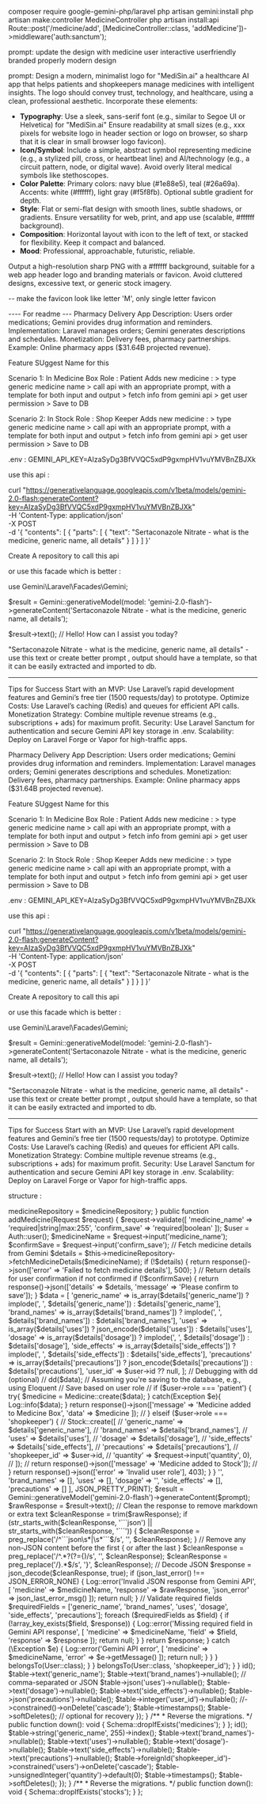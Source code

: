 composer require google-gemini-php/laravel
php artisan gemini:install
php artisan make:controller MedicineController
php artisan install:api
Route::post('/medicine/add', [MedicineController::class, 'addMedicine'])->middleware('auth:sanctum');

prompt:
 update the design with medicine user interactive userfriendly branded properly modern design 


prompt:
 Design a modern, minimalist logo for "MediSin.ai" a healthcare AI app that helps patients and shopkeepers manage medicines with intelligent insights. The logo should convey trust, technology, and healthcare, using a clean, professional aesthetic. Incorporate these elements:

- **Typography**: Use a sleek, sans-serif font (e.g., similar to Segoe UI or Helvetica) for "MediSin.ai" Ensure readability at small sizes (e.g., xxx pixels for website logo in header section or logo on browser, so sharp that it is clear in small browser logo favicon).
- **Icon/Symbol**: Include a simple, abstract symbol representing medicine (e.g., a stylized pill, cross, or heartbeat line) and AI/technology (e.g., a circuit pattern, node, or digital wave). Avoid overly literal medical symbols like stethoscopes.
- **Color Palette**: Primary colors: navy blue (#1e88e5), teal (#26a69a). Accents: white (#ffffff), light gray (#f5f8fb). Optional subtle gradient for depth.
- **Style**: Flat or semi-flat design with smooth lines, subtle shadows, or gradients. Ensure versatility for web, print, and app use (scalable, #ffffff background).
- **Composition**: Horizontal layout with icon to the left of text, or stacked for flexibility. Keep it compact and balanced.
- **Mood**: Professional, approachable, futuristic, reliable.

Output a high-resolution sharp PNG with a #ffffff background, suitable for a web app header logo and branding materials or favicon. Avoid cluttered designs, excessive text, or generic stock imagery.

-- make the favicon look like letter 'M', only single letter favicon



---- For readme ---
Pharmacy Delivery App
Description: Users order medications; Gemini provides drug information and reminders.
Implementation: Laravel manages orders; Gemini generates descriptions and schedules.
Monetization: Delivery fees, pharmacy partnerships.
Example: Online pharmacy apps ($31.64B projected revenue).

Feature SUggest Name for this

Scenario 1:
In Medicine Box
Role : Patient
Adds new medicine : > type generic medicine name > call api with an appropriate prompt, with a template for both input and output > fetch info from gemini api > get user permission > Save to DB


Scenario 2:
In Stock
Role : Shop Keeper
Adds new medicine : > type generic medicine name > call api with an appropriate prompt, with a template for both input and output > fetch info from gemini api > get user permission > Save to DB


.env :
GEMINI_API_KEY=AIzaSyDg3BfVVQC5xdP9gxmpHV1vuYMVBnZBJXk

use this api :

curl "https://generativelanguage.googleapis.com/v1beta/models/gemini-2.0-flash:generateContent?key=AIzaSyDg3BfVVQC5xdP9gxmpHV1vuYMVBnZBJXk" \
  -H 'Content-Type: application/json' \
  -X POST \
  -d '{
    "contents": [
      {
        "parts": [
          {
            "text": "Sertaconazole Nitrate - what is the medicine, generic name, all details"
          }
        ]
      }
    ]
  }'

Create A repository to call this api

or use this facade which is better :

use Gemini\Laravel\Facades\Gemini;

$result = Gemini::generativeModel(model: 'gemini-2.0-flash')->generateContent('Sertaconazole Nitrate - what is the medicine, generic name, all details');

$result->text(); // Hello! How can I assist you today?

"Sertaconazole Nitrate - what is the medicine, generic name, all details" - use this text or create better prompt ,
output should have a template, so that it can be easily extracted and imported to db.


-------




Tips for Success
Start with an MVP: Use Laravel’s rapid development features and Gemini’s free tier (1500 requests/day) to prototype.
Optimize Costs: Use Laravel’s caching (Redis) and queues for efficient API calls.
Monetization Strategy: Combine multiple revenue streams (e.g., subscriptions + ads) for maximum profit.
Security: Use Laravel Sanctum for authentication and secure Gemini API key storage in .env.
Scalability: Deploy on Laravel Forge or Vapor for high-traffic apps.



Pharmacy Delivery App
Description: Users order medications; Gemini provides drug information and reminders.
Implementation: Laravel manages orders; Gemini generates descriptions and schedules.
Monetization: Delivery fees, pharmacy partnerships.
Example: Online pharmacy apps ($31.64B projected revenue).

Feature SUggest Name for this

Scenario 1:
In Medicine Box
Role : Patient
Adds new medicine : > type generic medicine name > call api with an appropriate prompt, with a template for both input and output > fetch info from gemini api > get user permission > Save to DB


Scenario 2:
In Stock
Role : Shop Keeper
Adds new medicine : > type generic medicine name > call api with an appropriate prompt, with a template for both input and output > fetch info from gemini api > get user permission > Save to DB


.env :
GEMINI_API_KEY=AIzaSyDg3BfVVQC5xdP9gxmpHV1vuYMVBnZBJXk

use this api :

curl "https://generativelanguage.googleapis.com/v1beta/models/gemini-2.0-flash:generateContent?key=AIzaSyDg3BfVVQC5xdP9gxmpHV1vuYMVBnZBJXk" \
  -H 'Content-Type: application/json' \
  -X POST \
  -d '{
    "contents": [
      {
        "parts": [
          {
            "text": "Sertaconazole Nitrate - what is the medicine, generic name, all details"
          }
        ]
      }
    ]
  }'

Create A repository to call this api

or use this facade which is better :

use Gemini\Laravel\Facades\Gemini;

$result = Gemini::generativeModel(model: 'gemini-2.0-flash')->generateContent('Sertaconazole Nitrate - what is the medicine, generic name, all details');

$result->text(); // Hello! How can I assist you today?

"Sertaconazole Nitrate - what is the medicine, generic name, all details" - use this text or create better prompt ,
output should have a template, so that it can be easily extracted and imported to db.


-------




Tips for Success
Start with an MVP: Use Laravel’s rapid development features and Gemini’s free tier (1500 requests/day) to prototype.
Optimize Costs: Use Laravel’s caching (Redis) and queues for efficient API calls.
Monetization Strategy: Combine multiple revenue streams (e.g., subscriptions + ads) for maximum profit.
Security: Use Laravel Sanctum for authentication and secure Gemini API key storage in .env.
Scalability: Deploy on Laravel Forge or Vapor for high-traffic apps.


structure :
<?php

namespace App\Http\Controllers;

use App\Models\Medicine;
use App\Models\Stock;
use App\Repositories\MedicineRepository;
use Illuminate\Http\Request;
use Illuminate\Support\Facades\Auth;
use Illuminate\Support\Facades\Log;
use Exception;

class MedicineController extends Controller
{
    protected $medicineRepository;

    public function __construct(MedicineRepository $medicineRepository)
    {
        $this->medicineRepository = $medicineRepository;
    }

    public function addMedicine(Request $request)
    {
        $request->validate([
            'medicine_name' => 'required|string|max:255',
            'confirm_save' => 'required|boolean'
        ]);

        $user = Auth::user();
        $medicineName = $request->input('medicine_name');
        $confirmSave = $request->input('confirm_save');

        // Fetch medicine details from Gemini
        $details = $this->medicineRepository->fetchMedicineDetails($medicineName);

        if (!$details) {
            return response()->json(['error' => 'Failed to fetch medicine details'], 500);
        }

        // Return details for user confirmation if not confirmed
        if (!$confirmSave) {
            return response()->json(['details' => $details, 'message' => 'Please confirm to save']);
        }

        $data = [
            'generic_name'   => is_array($details['generic_name']) ? implode(', ', $details['generic_name']) : $details['generic_name'],
            'brand_names'    => is_array($details['brand_names']) ? implode(', ', $details['brand_names']) : $details['brand_names'],
            'uses'           => is_array($details['uses']) ? json_encode($details['uses']) : $details['uses'],
            'dosage'         => is_array($details['dosage']) ? implode(', ', $details['dosage']) : $details['dosage'],
            'side_effects'   => is_array($details['side_effects']) ? implode(', ', $details['side_effects']) : $details['side_effects'],
            'precautions'    => is_array($details['precautions']) ? json_encode($details['precautions']) : $details['precautions'],
            'user_id'        => $user->id ?? null,
        ];

// Debugging with dd (optional)
// dd($data);

// Assuming you're saving to the database, e.g., using Eloquent


        // Save based on user role
        // if ($user->role === 'patient') {
        try{
            $medicine = Medicine::create($data);
        } catch(Exception $e){
            Log::info($data);
        }
            return response()->json(['message' => 'Medicine added to Medicine Box',
            'data' => $medicine
            ]);
        // } elseif ($user->role === 'shopkeeper') {
        //     Stock::create([
        //         'generic_name' => $details['generic_name'],
        //         'brand_names' => $details['brand_names'],
        //         'uses' => $details['uses'],
        //         'dosage' => $details['dosage'],
        //         'side_effects' => $details['side_effects'],
        //         'precautions' => $details['precautions'],
        //         'shopkeeper_id' => $user->id,
        //         'quantity' => $request->input('quantity', 0),
        //     ]);
        //     return response()->json(['message' => 'Medicine added to Stock']);
        // }

        return response()->json(['error' => 'Invalid user role'], 403);
    }
}


<?php

namespace App\Repositories;

use Gemini\Laravel\Facades\Gemini;
use Illuminate\Support\Facades\Log;

class MedicineRepository
{
    public function fetchMedicineDetails(string $medicineName): ?array
    {
        try {
            $prompt = "Provide detailed information about the medicine {$medicineName} in a structured JSON format. Return ONLY the JSON object, without any markdown, code fences, or additional text. Include the generic name, brand names (if any), uses, dosage, side effects, and precautions. Use this template:\n\n" .
                json_encode([
                    'generic_name' => '',
                    'brand_names' => [],
                    'uses' => [],
                    'dosage' => '',
                    'side_effects' => [],
                    'precautions' => []
                ], JSON_PRETTY_PRINT);

            $result = Gemini::generativeModel('gemini-2.0-flash')->generateContent($prompt);
            $rawResponse = $result->text();

            // Clean the response to remove markdown or extra text
            $cleanResponse = trim($rawResponse);
            if (str_starts_with($cleanResponse, '```json') || str_starts_with($cleanResponse, '```')) {
                $cleanResponse = preg_replace('/^```json\s*|\s*```$/s', '', $cleanResponse);
            }
            // Remove any non-JSON content before the first { or after the last }
            $cleanResponse = preg_replace('/^.*?(?={)/s', '', $cleanResponse);
            $cleanResponse = preg_replace('/}.*$/s', '}', $cleanResponse);

            // Decode JSON
            $response = json_decode($cleanResponse, true);

            if (json_last_error() !== JSON_ERROR_NONE) {
                Log::error('Invalid JSON response from Gemini API', [
                    'medicine' => $medicineName,
                    'response' => $rawResponse,
                    'json_error' => json_last_error_msg()
                ]);
                return null;
            }

            // Validate required fields
            $requiredFields = ['generic_name', 'brand_names', 'uses', 'dosage', 'side_effects', 'precautions'];
            foreach ($requiredFields as $field) {
                if (!array_key_exists($field, $response)) {
                    Log::error('Missing required field in Gemini API response', [
                        'medicine' => $medicineName,
                        'field' => $field,
                        'response' => $response
                    ]);
                    return null;
                }
            }

            return $response;
        } catch (\Exception $e) {
            Log::error('Gemini API error', [
                'medicine' => $medicineName,
                'error' => $e->getMessage()
            ]);
            return null;
        }
    }
}

<?php

namespace App\Models;

use Illuminate\Database\Eloquent\Model;
use Illuminate\Database\Eloquent\SoftDeletes;

class Medicine extends Model
{
    use SoftDeletes;

    protected $fillable = [
        'generic_name',
        'brand_names',
        'uses',
        'dosage',
        'side_effects',
        'precautions',
        'user_id',
    ];

    public function user()
    {
        return $this->belongsTo(User::class);
    }
}

<?php

namespace App\Models;

use Illuminate\Database\Eloquent\Model;
use Illuminate\Database\Eloquent\SoftDeletes;

class Stock extends Model
{
     use SoftDeletes;

    protected $fillable = [
        'generic_name',
        'brand_names',
        'uses',
        'dosage',
        'side_effects',
        'precautions',
        'shopkeeper_id',
        'quantity',
    ];

    public function shopkeeper()
    {
        return $this->belongsTo(User::class, 'shopkeeper_id');
    }
}


<?php

use Illuminate\Database\Migrations\Migration;
use Illuminate\Database\Schema\Blueprint;
use Illuminate\Support\Facades\Schema;

return new class extends Migration
{
    /**
     * Run the migrations.
     */
    public function up(): void
    {
        Schema::create('medicines', function (Blueprint $table) {
            $table->id();
            $table->text('generic_name');
            $table->text('brand_names')->nullable(); // comma-separated or JSON
            $table->json('uses')->nullable();
            $table->text('dosage')->nullable();
            $table->text('side_effects')->nullable();
            $table->json('precautions')->nullable();
            $table->integer('user_id')->nullable(); //->constrained()->onDelete('cascade');
            $table->timestamps();
            $table->softDeletes(); // optional for recovery
        });
    }

    /**
     * Reverse the migrations.
     */
    public function down(): void
    {
        Schema::dropIfExists('medicines');
    }
};


<?php

use Illuminate\Database\Migrations\Migration;
use Illuminate\Database\Schema\Blueprint;
use Illuminate\Support\Facades\Schema;

return new class extends Migration
{
    /**
     * Run the migrations.
     */
    public function up(): void
    {
        Schema::create('stocks', function (Blueprint $table) {
            $table->id();
            $table->string('generic_name', 255)->index();
            $table->text('brand_names')->nullable();
            $table->text('uses')->nullable();
            $table->text('dosage')->nullable();
            $table->text('side_effects')->nullable();
            $table->text('precautions')->nullable();
            $table->foreignId('shopkeeper_id')->constrained('users')->onDelete('cascade');
            $table->unsignedInteger('quantity')->default(0);
            $table->timestamps();
            $table->softDeletes();
        });
    }

    /**
     * Reverse the migrations.
     */
    public function down(): void
    {
        Schema::dropIfExists('stocks');
    }
};
